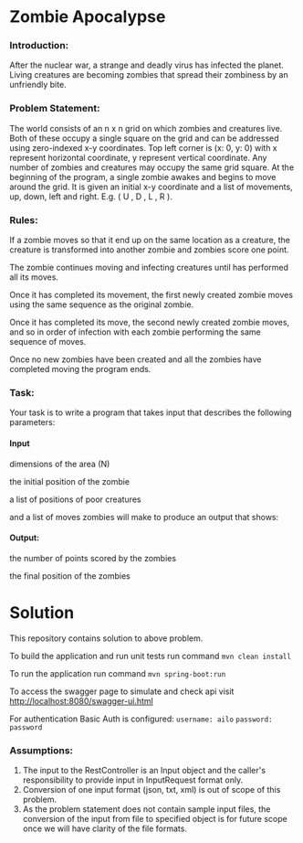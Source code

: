 # Zombie Apocalypse

### Introduction: 

After the nuclear war, a strange and deadly virus has infected the planet. Living creatures
are becoming zombies that spread their zombiness by an unfriendly bite. 

### Problem Statement: 

The world consists of an n x n grid on which zombies and creatures live.
Both of these occupy a single square on the grid and can be addressed using zero-indexed
x-y coordinates. Top left corner is (x: 0, y: 0) with x represent horizontal coordinate, y
represent vertical coordinate. 
Any number of zombies and creatures may occupy the same grid square.
At the beginning of the program, a single zombie awakes and begins to move around the
grid. It is given an initial x-y coordinate and a list of movements, up, down, left and right. E.g.
( U , D , L , R ).

### Rules: 

If a zombie moves so that it end up on the same location as a creature, the creature is
transformed into another zombie and zombies score one point. 

The zombie continues moving and infecting creatures until has performed all its moves.

Once it has completed its movement, the first newly created zombie moves using the same
sequence as the original zombie. 

Once it has completed its move, the second newly created
zombie moves, and so in order of infection with each zombie performing the same sequence
of moves. 

Once no new zombies have been created and all the zombies have completed
moving the program ends.


### Task: 

Your task is to write a program that takes input that describes the following parameters:

#### Input

dimensions of the area (N)

the initial position of the zombie

a list of positions of poor creatures

and a list of moves zombies will make to produce an output that shows:


#### Output: 

the number of points scored by the zombies

the final position of the zombies



# Solution
This repository contains solution to above problem.

To build the application and run unit tests run command ``mvn clean install``

To run the application run command ``mvn spring-boot:run``

To access the swagger page to simulate and check api visit [http://localhost:8080/swagger-ui.html](http://localhost:8080/swagger-ui.html)

For authentication Basic Auth is configured:
    ``username: ailo``
    ``password: password``


### Assumptions:

1. The input to the RestController is an Input object and the caller's responsibility to provide input in InputRequest format only.
2. Conversion of one input format (json, txt, xml) is out of scope of this problem.
3. As the problem statement does not contain sample input files, the conversion of the input from file to specified object is for future scope once we will have clarity of the file formats.
